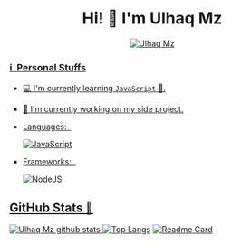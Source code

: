 <h1 align="center">Hi! 👋 I'm Ulhaq Mz</h1>

<p align="center">
  <a href="https://wa.me/62895330026617"><img src="http://readme-typing-svg.herokuapp.com?color=1C71FA&center=true&vCenter=true&multiline=false&lines=A+Noob+Coder+From+Indonesia.;Html%2C+Css%2C+Javascript.;Love+Money+and+Life+is+Needed." alt="Ulhaq Mz">
</p>

### ℹ &nbsp;Personal Stuffs
- 💻 I'm currently learning `JavaScript` 🚀.
- 🔭 I'm currently working on my side project.
- Languages: &nbsp;

  ![JavaScript](https://img.shields.io/badge/JavaScript-323330?style=for-the-badge&logo=javascript&logoColor=F7DF1E)

- Frameworks: &nbsp;

  ![NodeJS](https://img.shields.io/badge/Node.js-43853D?style=for-the-badge&logo=node.js&logoColor=white)

## GitHub Stats 🌟

![Ulhaq Mz github stats](https://github-readme-stats.vercel.app/api?username=ulhaqmz&theme=chartreuse-dark&count_private=true&show_icons=true&cache_seconds=1800)
[![Top Langs](https://github-readme-stats.vercel.app/api/top-langs/?username=ulhaqmz&theme=chartreuse-dark&layout=compact)](https://github.com/ulhaqmz/ulhaqmz)
[![Readme Card](https://github-readme-stats.vercel.app/api/pin/?username=ulhaqmz&repo=Restapi&theme=blue-green)](https://github.com/ulhaqmz/Restapi)

